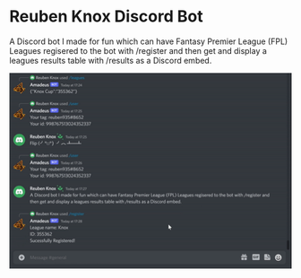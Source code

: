 # Reuben Knox Discord Bot
A Discord bot I made for fun which can have Fantasy Premier League (FPL) Leagues regisered to the bot with /register and then get and display a leagues results table with /results <League Name> as a Discord embed.

![Register and Results Example](example.gif)
